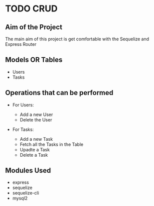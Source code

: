 # TODO CRUD

## Aim of the Project

<p>The main aim of this project is get comfortable with the Sequelize and Express Router</p>

## Models OR Tables

- Users
- Tasks

## Operations that can be performed

- For Users:
    - Add a new User
    - Delete the User

- For Tasks:
    - Add a new Task
    - Fetch all the Tasks in the Table
    - Upadte a Task
    - Delete a Task

## Modules Used
- express
- sequelize
- sequelize-cli
- mysql2
